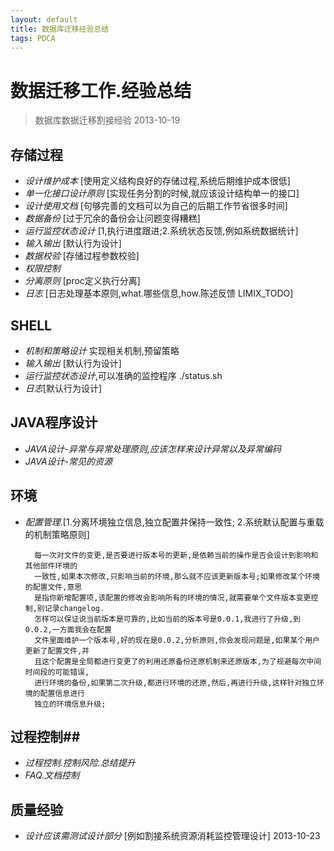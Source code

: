 ```yaml
---
layout: default
title: 数据库迁移经验总结
tags: PDCA
---
```

# 数据迁移工作.经验总结 #
> 数据库数据迁移割接经验 2013-10-19

## 存储过程 ## 
* *设计维护成本* [使用定义结构良好的存储过程,系统后期维护成本很低]
* *单一化接口设计原则* [实现任务分割的时候,就应该设计结构单一的接口]
* *设计使用文档* [句够完善的文档可以为自己的后期工作节省很多时间]
* *数据备份* [过于冗余的备份会让问题变得糟糕]
* *运行监控状态设计* [1,执行进度跟进;2.系统状态反馈,例如系统数据统计]
* *输入输出* [默认行为设计]
* *数据校验* [存储过程参数校验]
* *权限控制*
* *分离原则* [proc定义执行分离]
* *日志* [日志处理基本原则,what.哪些信息,how.陈述反馈 LIMIX_TODO]

## SHELL ##
* *机制和策略设计* 实现相关机制,预留策略 
* *输入输出* [默认行为设计]
* *运行监控状态设计*,可以准确的监控程序 ./status.sh
* *日志*[默认行为设计]

## JAVA程序设计 ##
* *JAVA设计-异常与异常处理原则,应该怎样来设计异常以及异常编码*
* *JAVA设计-常见的资源*

## 环境 ##
* *配置管理*.[1.分离环境独立信息,独立配置并保持一致性; 2.系统默认配置与重载的机制策略原则]

        每一次对文件的变更,是否要进行版本号的更新,是依赖当前的操作是否会设计到影响和其他部件环境的
        一致性,如果本次修改,只影响当前的环境,那么就不应该更新版本号;如果修改某个环境的配置文件,意思
        是指你新增配置项,该配置的修改会影响所有的环境的情况,就需要单个文件版本变更控制,别记录changelog.
        怎样可以保证说当前版本是可靠的,比如当前的版本号是0.0.1,我进行了升级,到0.0.2,一方面我会在配置
        文件里面维护一个版本号,好的现在是0.0.2,分析原则,你会发现问题是,如果某个用户更新了配置文件,并
        且这个配置是全局都进行变更了的利用还原备份还原机制来还原版本,为了规避每次中间时间段的可能错误,
        进行环境的备份,如果第二次升级,都进行环境的还原,然后,再进行升级,这样针对独立环境的配置信息进行
        独立的环境信息升级;


## 过程控制##
* *过程控制.控制风险.总结提升*
* *FAQ.文档控制*

## 质量经验 ##
* *设计应该需测试设计部分* [例如割接系统资源消耗监控管理设计] 2013-10-23
